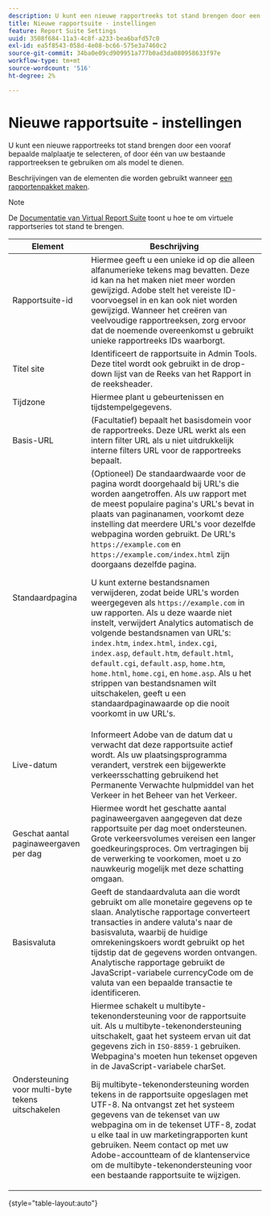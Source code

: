 ```yaml
---
description: U kunt een nieuwe rapportreeks tot stand brengen door een vooraf bepaalde malplaatje te selecteren, of door één van uw bestaande rapportreeksen te gebruiken om als model te dienen.
title: Nieuwe rapportsuite - instellingen
feature: Report Suite Settings
uuid: 3508f684-11a3-4c8f-a233-bea6bafd57c0
exl-id: ea5f8543-058d-4e08-bc66-575e3a7460c2
source-git-commit: 34ba0e09cd909951a777b0ad3da080958633f97e
workflow-type: tm+mt
source-wordcount: '516'
ht-degree: 2%

---
```


# Nieuwe rapportsuite - instellingen

U kunt een nieuwe rapportreeks tot stand brengen door een vooraf bepaalde malplaatje te selecteren, of door één van uw bestaande rapportreeksen te gebruiken om als model te dienen.

Beschrijvingen van de elementen die worden gebruikt wanneer [een rapportenpakket maken](/help/admin/admin/c-manage-report-suites/c-new-report-suite/t-create-a-report-suite.md).

>[!NOTE]
>
>De [Documentatie van Virtual Report Suite](/help/components/vrs/c-workflow-vrs/vrs-create.md) toont u hoe te om virtuele rapportseries tot stand te brengen.

| Element | Beschrijving |
| --- | --- |
| Rapportsuite-id | Hiermee geeft u een unieke id op die alleen alfanumerieke tekens mag bevatten. Deze id kan na het maken niet meer worden gewijzigd. Adobe stelt het vereiste ID-voorvoegsel in en kan ook niet worden gewijzigd.  Wanneer het creëren van veelvoudige rapportreeksen, zorg ervoor dat de noemende overeenkomst u gebruikt unieke rapportreeks IDs waarborgt. |
| Titel site | Identificeert de rapportsuite in Admin Tools. Deze titel wordt ook gebruikt in de drop-down lijst van de Reeks van het Rapport in de reeksheader. |
| Tijdzone | Hiermee plant u gebeurtenissen en tijdstempelgegevens. |
| Basis-URL | (Facultatief) bepaalt het basisdomein voor de rapportreeks. Deze URL werkt als een intern filter URL als u niet uitdrukkelijk interne filters URL voor de rapportreeks bepaalt. |
| Standaardpagina | (Optioneel) De standaardwaarde voor de pagina wordt doorgehaald bij URL&#39;s die worden aangetroffen. Als uw rapport met de meest populaire pagina&#39;s URL&#39;s bevat in plaats van paginanamen, voorkomt deze instelling dat meerdere URL&#39;s voor dezelfde webpagina worden gebruikt.  De URL&#39;s `https://example.com` en `https://example.com/index.html` zijn doorgaans dezelfde pagina.<p> U kunt externe bestandsnamen verwijderen, zodat beide URL&#39;s worden weergegeven als `https://example.com` in uw rapporten. Als u deze waarde niet instelt, verwijdert Analytics automatisch de volgende bestandsnamen van URL&#39;s: `index.htm`, `index.html`, `index.cgi`, `index.asp`,  `default.htm`, `default.html`, `default.cgi`, `default.asp`, `home.htm`, `home.html`, `home.cgi`, en `home.asp`. Als u het strippen van bestandsnamen wilt uitschakelen, geeft u een standaardpaginawaarde op die nooit voorkomt in uw URL&#39;s. |
| Live-datum | Informeert Adobe van de datum dat u verwacht dat deze rapportsuite actief wordt. Als uw plaatsingsprogramma verandert, verstrek een bijgewerkte verkeersschatting gebruikend het Permanente Verwachte hulpmiddel van het Verkeer in het Beheer van het Verkeer. |
| Geschat aantal paginaweergaven per dag | Hiermee wordt het geschatte aantal paginaweergaven aangegeven dat deze rapportsuite per dag moet ondersteunen. Grote verkeersvolumes vereisen een langer goedkeuringsproces. Om vertragingen bij de verwerking te voorkomen, moet u zo nauwkeurig mogelijk met deze schatting omgaan. |
| Basisvaluta | Geeft de standaardvaluta aan die wordt gebruikt om alle monetaire gegevens op te slaan. Analytische rapportage converteert transacties in andere valuta&#39;s naar de basisvaluta, waarbij de huidige omrekeningskoers wordt gebruikt op het tijdstip dat de gegevens worden ontvangen. Analytische rapportage gebruikt de JavaScript-variabele currencyCode om de valuta van een bepaalde transactie te identificeren. |
| Ondersteuning voor multi-byte tekens uitschakelen | Hiermee schakelt u multibyte-tekenondersteuning voor de rapportsuite uit. Als u multibyte-tekenondersteuning uitschakelt, gaat het systeem ervan uit dat gegevens zich in `ISO-8859-1` gebruiken. Webpagina&#39;s moeten hun tekenset opgeven in de JavaScript-variabele charSet. <p>Bij multibyte-tekenondersteuning worden tekens in de rapportsuite opgeslagen met UTF-8. Na ontvangst zet het systeem gegevens van de tekenset van uw webpagina om in de tekenset UTF-8, zodat u elke taal in uw marketingrapporten kunt gebruiken.  Neem contact op met uw Adobe-accountteam of de klantenservice om de multibyte-tekenondersteuning voor een bestaande rapportsuite te wijzigen. |

{style="table-layout:auto"}
